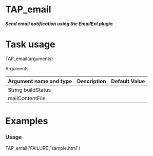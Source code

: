 # TAP_email

***Send email notification using the EmailExt plugin***

# Task usage

TAP_email(arguments)

Arguments:

| Argument name and type | Description | Default Value |
| ------------- | ----------- | ------------- |
| String buildStatus | | |
| mailContentFile | | |

# Examples

### Usage
TAP_email('FAILURE','sample.html')


